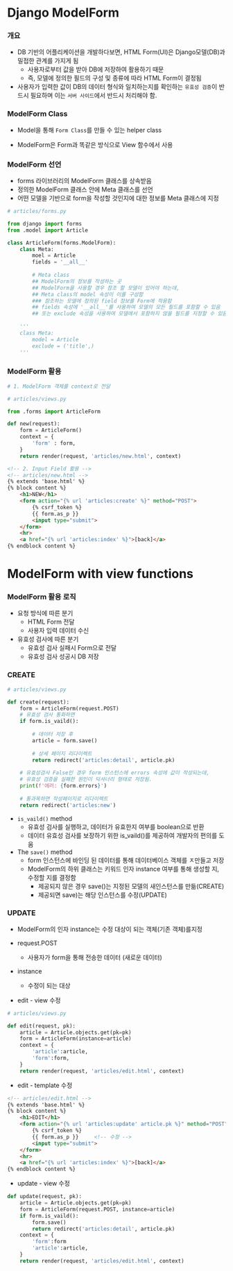 # Django ModelForm

### 개요

- DB 기반의 어플리케이션을 개발하다보면, HTML Form(UI)은 Django모델(DB)과 밀접한 관계를 가지게 됨
  - 사용자로부터 값을 받아 DB에 저장하여 활용하기 때문
  - 즉, 모델에 정의한 필드의 구성 및 종류에 따라 HTML Form이 결정됨
- 사용자가 입력한 값이 DB의 데이터 형식와 일치하는지를 확인하는 `유효성 검증`이 반드시 필요하며 이는 `서버 사이드`에서 반드시 처리해야 함.



### ModelForm Class

- Model을 통해 `Form Class`를 만들 수 있는 helper class

- ModelForm은 Form과 똑같은 방식으로 View 함수에서 사용



### ModelForm 선언

- forms 라이브러리의 ModelForm 클래스를 상속받음
- 정의한 ModelForm 클래스 안에 Meta 클래스를 선언
- 어떤 모델을 기반으로 form을 작성할 것인지에 대한 정보를 Meta 클래스에 지정

```python
# articles/forms.py

from django import forms
from .model import Article

class ArticleForm(forms.ModelForm):
    class Meta:
        moel = Article
        fields = '__all__'
        
        # Meta class
        ## ModelForm의 정보를 작성하는 곳
        ## ModelForm을 사용할 경우 참조 할 모델이 있어야 하는데, 
        ## Meta class의 model 속성이 이를 구성함
        ### 참조하는 모델에 정의된 field 정보를 Form에 적용함
		## fields 속성에 '__all__'를 사용하여 모델의 모든 필드를 포함할 수 있음
        ## 또는 exclude 속성을 사용하여 모델에서 포함하지 않을 필드를 지정할 수 있음
	
    '''
    class Meta:
    	model = Article
    	exclude = ('title',)
	'''
```



### ModelForm 활용

```python
# 1. ModelForm 객체를 context로 전달

# articles/views.py

from .forms import ArticleForm

def new(request):
    form = ArticleForm()
    context = {
        'form' : form,
    }
    return render(request, 'articles/new.html', context)
```

```html
<!-- 2. Input Field 활용 -->
<!-- articles/new.html -->
{% extends 'base.html' %}
{% block content %}
	<h1>NEW</h1>
	<form action="{% url 'articles:create' %}" method="POST">
		{% csrf_token %}
        {{ form.as_p }}
        <input type="submit">
	</form>
	<hr>
	<a href="{% url 'articles:index' %}">[back]</a>
{% endblock content %}
```



# ModelForm with view functions

### ModelForm 활용 로직

- 요청 방식에 따른 분기
  - HTML Form 전달
  - 사용자 입력 데이터 수신
- 유효성 검사에 따른 분기
  - 유효성 검사 실패시 Form으로 전달
  - 유효성 검사 성공시 DB 저장



### CREATE

```python
# articles/views.py

def create(request):
    form = ArticleForm(request.POST)
    # 유효성 검사 통화하면
    if form.is_vaild():
        
        # 데이터 저장 후 
        article = form.save()
        
        # 상세 페이지 리다이렉트
        return redirect('articles:detail', article.pk)
    
    # 유효성검사 False인 경우 form 인스턴스에 errors 속성에 값이 작성되는데,
    # 유효성 검증을 실패한 원인이 딕셔너리 형태로 저장됨.
    print(f'에러: {form.errors}')
    
    # 통과목하면 작성페이지로 리다이렉트
    return redirect('articles:new')
```

- `is_vaild()` method
  - 유효성 검사를 실행하고, 데이터가 유효한지 여부를 boolean으로 반환
  - 데이터 유효성 검사를 보장하기 위한 is_vaild()를 제공하여 개발자의 편의를 도움
- The `save()` method
  - form 인스턴스에 바인딩 된 데이터를 통해 데이터베이스 객체를 ㅈ만들고 저장
  - ModelForm의 하위 클래스는 키워드 인자 instance 여부를 통해 생성할 지, 수정할 지를 결정함
    - 제공되지 않은 경우 save()는 지정된 모델의 새인스턴스를 만듦(CREATE)
    - 제공되면 save)는 해당 인스턴스를 수정(UPDATE)



### UPDATE

- ModelForm의 인자 instance는 수정 대상이 되는 객체(기존 객체)를지정
- request.POST
  - 사용자가 form을 통해 전송한 데이터 (새로운 데이터)
- instance
  - 수정이 되는 대상



- edit - view 수정

```python
# articles/views.py

def edit(request, pk):
    article = Article.objects.get(pk=pk)
    form = ArticleForm(instance=article)
    context = {
        'article':article,
        'form':form,
    }
    return render(request, 'articles/edit.html', context)
```

- edit - template 수정

```html
<!-- articles/edit.html -->
{% extends 'base.html' %}
{% block content %}
    <h1>EDIT</h1>
    <form action="{% url 'articles:update' article.pk %}" method="POST">
        {% csrf_token %}
        {{ form.as_p }}		<!-- 수정 -->
        <input type="submit">
    </form>
    <hr>
    <a href="{% url 'articles:index' %}">[back]</a>
{% endblock content %}
```

- update - view 수정

```python
def update(request, pk):
    article = Article.objects.get(pk=pk)
    form = ArticleForm(request.POST, instance=article)
    if form.is_vaild():
        form.save()
    	return redirect('articles:detail', article.pk)
    context = {
        'form':form
        'article':article,
    }
    return render(request, 'articles/edit.html', context)
```

